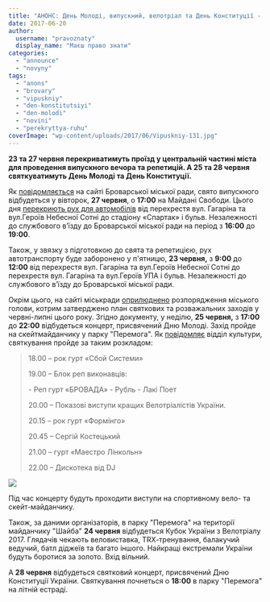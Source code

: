 ```yaml
---
title: "АНОНС: День Молоді, випускний, велотріал та День Конституції - ОНОВЛЕНО"
date: 2017-06-20
author: 
  username: "pravoznaty"
  display_name: "Маєш право знати"
categories: 
  - "announce"
  - "novyny"
tags: 
  - "anons"
  - "brovary"
  - "vipuskniy"
  - "den-konstitutsiyi"
  - "den-molodi"
  - "novini"
  - "perekryttya-ruhu"
coverImage: "wp-content/uploads/2017/06/Vipuskniy-131.jpg"
---
```


**23 та 27 червня перекриватимуть проїзд у центральній частині міста для проведення випускного вечора та репетицій. А 25 та 28 червня святкуватимуть День Молоді та День Конституції.**

Як [повідомляється](https://brovary-rada.gov.ua/documents/27362.html) на сайті Броварської міської ради, свято випускного відбудеться у вівторок, **27 червня**, о **17:00** на Майдані Свободи. Цього дня [перекриють рух для автомобілів](https://brovary-rada.gov.ua/news/15322.html) від перехрестя вул. Гагаріна та вул.Героїв Небесної Сотні до стадіону «Спартак» і бульв. Незалежності до службового в’їзду до Броварської міської ради на період з **16:00** до **19:00**.

Також, у звязку з підготовкою до свята та репетицією, рух автотранспорту буде заборонено у п'ятницю, **23 червня,** з **9:00** до **12:00** від перехрестя вул. Гагаріна та вул.Героїв Небесної Сотні до перехрестя вул. Гагаріна та вул.Героїв УПА і бульв. Незалежності до службового в’їзду до Броварської міської ради.

Окрім цього, на сайті міськради [оприлюднено](https://brovary-rada.gov.ua/documents/27361.html) розпорядження міського голови, котрим затверджено план святкових та розважальних заходів у червні-липні цього року. Згідно документу, у неділю, **25 червня,** з **17:00** до **22:00** відбудеться концерт, присвячений Дню Молоді. Захід пройде на скейтмайданчику у парку "Перемога". Як [повідомляє](https://www.facebook.com/photo.php?fbid=241201899700762&set=a.107622546392032.1073741828.100014328607398&type=3&theater) відділ культури, святкування пройде за таким розкладом:

> 18.00 – рок гурт «Сбой Системи»
> 
> 19.00 – Блок реп виконавців:
> 
> \- Реп гурт «БРОВАДА» - Рубль - Лакі Поет
> 
> 20.00 – Показові виступи кращих Велотріалістів України.
> 
> 20.15 – рок гурт «Формінго»
> 
> 20.45 – Сергій Костецький
> 
> 21.00 – гурт «Маестро Лінкольн»
> 
> 22.00 – Дискотека від DJ

[![](https://mpz.brovary.org/wp-content/uploads/2017/06/19366177_241201899700762_2294414707235246373_n.jpg)](https://mpz.brovary.org/wp-content/uploads/2017/06/19366177_241201899700762_2294414707235246373_n.jpg)

Під час концерту будуть проходити виступи на спортивному вело- та скейт-майданчику.

Також, за даними організаторів, в парку "Перемога" на території майданчику "Шайба" **24 червня** відбудеться Кубок України з Велотріалу 2017. Глядачів чекають веловиставка, ТRХ-тренування, балакучий ведучий, батл діджеїв та багато іншого. Найкращі екстремали України будуть боротися за золото. Вхід вільний.

А **28 червня** відбудеться святковий концерт, присвячений Дню Конституції України. Святкування почнеться о **18:00** в парку "Перемога" на літній естраді.
